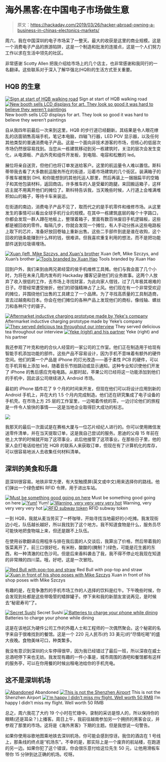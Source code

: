 # 海外黑客:在中国电子市场做生意

> 原文：<https://hackaday.com/2019/03/26/hacker-abroad-owning-a-business-in-chinas-electonics-markets/>

周六，我在中国深圳的电子市场呆了一整天。最大的收获是这里的商业规模。这是一个消费电子产品的旅游陷阱，这是一个制造和批发的连接点，这是一个人们努力工作以求在生活中领先的社区。

非常感谢 Scotty Allen 把我介绍给市场上的几个店主，也非常感谢和我同行的一名翻译。这些联系对于深入了解华强北(HQB)的生活方式至关重要。

## HQB 的生意

 [![Sign at start of HQB walking road](img/a13b4bfc5396a60d070a14c99d54517c.png "00a-Huaqiangbei-sign")](https://hackaday.com/2019/03/26/hacker-abroad-owning-a-business-in-chinas-electonics-markets/00a-huaqiangbei-sign/) Sign at start of HQB walking road [![New booth sells LCD displays for art. They look so good it was hard to believe they weren't paintings](img/b2bd6da360b21b91e70e5ca9ca1da45f.png "16-shenzhen-art-displays")](https://hackaday.com/2019/03/26/hacker-abroad-owning-a-business-in-chinas-electonics-markets/16-shenzhen-art-displays/) New booth sells LCD displays for art. They look so good it was hard to believe they weren’t paintings

自从我四年前最后一次来到这里，HQB 的步行道已经翻新。其结果是令人眼花缭乱的店面销售高端手机，笔记本电脑，四轴飞行器，LED POV 显示器，以及任何其他类型的普通消费电子产品。这是一个面向非技术游客的市场，但核心的低层次市场仍然很容易找到。当您从一栋建筑移动到另一栋建筑时，关注的层次会发生变化，从电源板、产品外壳和组件开发板，到电阻、电容和松散的 led。

展位将亲自送货，但他们也将订单发送给客户。这里的航运量令人难以置信。斯科蒂带我去看了大多数航运服务所在的街道，沿着市场建筑的几个街区。装满箱子的手推车被推到 DHL 和你能想到的其他托运人那里，然后再装上一捆捆扁平的空箱子和其他包装材料，返回商店。许多推车的人是受雇的跑腿，来回搬运箱子，这样店主就不用离开他们的摊位了。斯科特告诉我，当天晚些时候，人行道上会堆满堆积如山的箱子，等待卡车来装运。

在街道的南边，消费电子产品不见了，取而代之的是手机零件和维修市场。从这里发生的事情可以看出全球手机行业的规模。在其中一栋建筑底层的每个十字路口，你都会发现一群人蹲在地板上，整理着箱子，里面有数百块废旧手机逻辑板，这些都是被回收的零件。每隔几步，你就会发现一个摊位，有人手动分拣从这些电路板上取下的芯片，准备好放回卷轴上重新出售。这些二手部件到底是谁在收购，这个回收的链条能赚到什么样的钱，很难讲。但我喜欢重复利用的想法，而不是把功能部件送到垃圾填埋场。

 [![Xuan (left, Mike Szczys, and Xuan's brother](img/aea96cfe47aad2f98f9951260490d9de.png "04-Xuan-and-brother-with-mike")](https://hackaday.com/2019/03/26/hacker-abroad-owning-a-business-in-chinas-electonics-markets/04-xuan-and-brother-with-mike/) Xuan (left, Mike Szczys, and Xuan’s brother [![Tools branded by Xuan Hao](img/df50dbb031fa68c6ecf776d79a1e5f40.png "08-Xuan-Hou-tools")](https://hackaday.com/2019/03/26/hacker-abroad-owning-a-business-in-chinas-electonics-markets/08-xuan-hou-tools/) Tools branded by Xuan Hao

回到户外，我们来到由两兄弟经营的侯手机维修工具摊。他们与我会面了几个小时，为将在未来几周内发布的 Hackaday 播客记录他们的业务故事。这两个人放弃了收入很低的工作，去市场上寻找财富，为此向家人借钱，过了几年极其艰难的日子。尽管经常遭受挫折，他们的顽强精神占了上风。他们现在有一个非常受欢迎的摊位，并围绕他们出售的工具建立了一个品牌。为了寻找高质量的工具制造商，宣去过越南和日本。你会在他们摊位的各种产品上发现他们的商标，像线轴、螺丝刀和各种尺寸的镊子。

 [![Aftermarket inductive charging prototype made by Yeke's company](img/895270836293de35ec6f1c032b7d95f3.png "06-prototype-inductive-charging-addon-for-Xioami-android-phone")](https://hackaday.com/2019/03/26/hacker-abroad-owning-a-business-in-chinas-electonics-markets/06-prototype-inductive-charging-addon-for-xioami-android-phone/) Aftermarket inductive charging prototype made by Yeke’s company [![They served delicious tea throughout our interview](img/802a572364a6afdef69989f02934e324.png "05-afternoon-tea")](https://hackaday.com/2019/03/26/hacker-abroad-owning-a-business-in-chinas-electonics-markets/05-afternoon-tea/) They served delicious tea throughout our interview [![Yeke (right) and his partner](img/b6e19ccc980dd46d3376b42b332f33e3.png "07-yeke-and-his-partner")](https://hackaday.com/2019/03/26/hacker-abroad-owning-a-business-in-chinas-electonics-markets/07-yeke-and-his-partner/) Yeke (right) and his partner

我还参观了叶克和他的合伙人经营的一家公司的工作室。他们正在制造用于给现有智能手机添加功能的部件。这些产品不容易设计，因为手机不意味着有额外的硬件空间。他们的第一个产品是 iPhone 的灯光改造——基于柔性 PCB 的硬件，可以在手机背板上添加 led，随着音乐节拍跳动或显示通知。这种专业知识使他们开发了 iPhone 的售后感应充电电路。从那时起，苹果公司已经将这一功能添加到他们的手机中，因此该公司继续进入 Android 市场。

最初的 iPhone 插件花了 9 个月的时间来开发，但现在他们可以将设计应用到新的 Android 手机上，并在大约 1.5 个月内完成制造。他们还在研究集成了电子设备的手机壳。在市场上方 25 层的工作室里，一边喝着传统的茶，一边讨论他们的旅程是一件令人愉快的事情——这是当地企业取得巨大成功的标志。

![](img/d4d4bb0865dae85a0cf49d2a4fcb0c4e.png)

我那天的最后一次面试是在赛格大厦与一位芯片经纪人进行的。你可以使用微信发送零件清单，并在当天提取订单，这是我自己尝试的服务。恩迪的父母 15 年前在他上大学的时候就开始了这项事业，此后他接管了这项事业。在那些日子里，他的家人会打电话给他们在 HQB 的联系人来获取订单，但现在有了计算机化的库存，可以很容易地派人去收集任何材料清单。

## 深圳的美食和乐趣

逛深圳很容易。地铁非常方便，有大型触摸屏(英文或中文)用来选择你的路线。他们弹出一个绿色塑料 RFID 令牌，用于进出车站。

 [![Must be something good going on here](img/3f3b7f8d357a677dac7b7130fdf191f1.png "01-shenzhen-breakfast-line")](https://hackaday.com/2019/03/26/hacker-abroad-owning-a-business-in-chinas-electonics-markets/01-shenzhen-breakfast-line/) Must be something good going on here [![Yum!](img/6b96f66b01836c3f99670f9e240b6c92.png "02-shenzhen-serving-breakfast")](https://hackaday.com/2019/03/26/hacker-abroad-owning-a-business-in-chinas-electonics-markets/02-shenzhen-serving-breakfast/) Yum! [![Warning, very very very very hot](img/cd86d8d0189a05ac243891bbea45dd93.png "03-shenzhein-spicy-breakfast")](https://hackaday.com/2019/03/26/hacker-abroad-owning-a-business-in-chinas-electonics-markets/03-shenzhein-spicy-breakfast/) Warning, very very very very hot [![RFID subway token](img/4473e9b26e8a05c30bec9080d220dfbd.png "00-shenzhen-subway-token")](https://hackaday.com/2019/03/26/hacker-abroad-owning-a-business-in-chinas-electonics-markets/00-shenzhen-subway-token/) RFID subway token

一到 HQB，我就从麦当劳买了一杯咖啡，开始寻找当地最好的小吃摊。我发现街边小吃，队伍越长越好，所以我找到了这个地方。我不知道食物是什么，服务员尽可能快地把食物端上来，但还是跟不上队伍。

在使用谷歌翻译应用程序与排在我后面的人交谈后，我算出了价格，然后带着我的饭菜离开了。前三口很好吃，有米粉，酸酸的(腌制？)绿色，可能是花生酱的东西，和一种清澈的红色沙司。但是后来香料袭击了我，我不得不停止吃我现在知道的非常辣的四川菜。哦，好吧，这是一次冒险。

 [![Red Bull with pop-top and straw](img/fc949b2eb15563a566a1bac72d6c1030.png "14-redbull-in-huaqingbei-markets")](https://hackaday.com/2019/03/26/hacker-abroad-owning-a-business-in-chinas-electonics-markets/14-redbull-in-huaqingbei-markets/) Red Bull with pop-top and straw [![Xuan in front of his shop poses with Mike Szczys](img/8b3a8d677bd61621c75a64f4bf84a3b1.png "09-saying-goodbye-to-xuan-at-his-booth")](https://hackaday.com/2019/03/26/hacker-abroad-owning-a-business-in-chinas-electonics-markets/09-saying-goodbye-to-xuan-at-his-booth/) Xuan in front of his shop poses with Mike Szczys

有趣的是，在竞争激烈的手机市场工作的人选择的饮料是红牛。下午晚些时候，你会发现到处都是这些带吸管的矮胖罐子。停下来和我的新朋友宣说再见，是时候去“秘密寿司”了。

 [![Secret Sushi](img/95c7a097bdb4f6bbbcf7f9aa70eb0a53.png "18-sehnzhen-secret-sushi")](https://hackaday.com/2019/03/26/hacker-abroad-owning-a-business-in-chinas-electonics-markets/18-sehnzhen-secret-sushi/) Secret Sushi [![Batteries to charge your phone while dining](img/ef061cfcb9c6253d88f0c5516d975020.png "10-cellphone-backup-batteries-at-restaurants")](https://hackaday.com/2019/03/26/hacker-abroad-owning-a-business-in-chinas-electonics-markets/10-cellphone-backup-batteries-at-restaurants/) Batteries to charge your phone while dining

这是在该地区为硬件公司工作的外籍人士和工程师的一次偶然聚会。这个秘密的名字来自于很难找到的餐馆。这是一个 220 元人民币(约 33 美元)的“尽情吃喝”的盛大夜晚。食物美味可口，种类繁多。

我没有意识到深圳的火车停得很早，因为我已经错过了最后一班，所以深夜在威士忌酒吧停下来也无妨。我发现有趣的一件小事是，城市周围的酒吧和餐馆都有这样的服务亭，可以在你用餐的时候出租电池给你的手机充电。

## 这不是深圳机场

 [![Abandoned](img/2beb437a69965c2ddfecb7ef6dbb2cff.png "11-looks-like-an-airport")](https://hackaday.com/2019/03/26/hacker-abroad-owning-a-business-in-chinas-electonics-markets/11-looks-like-an-airport/) Abandoned [![This is not the Shenzhen Airport](img/6a8d371bb897db7740eb661b85d138ee.png "12-not-the-airport")](https://hackaday.com/2019/03/26/hacker-abroad-owning-a-business-in-chinas-electonics-markets/12-not-the-airport/) This is not the Shenzhen Airport [![I'm happy I didn't miss my flight. Well worth 50 RMB](img/f4458223eee087f9679fc1ad2986ce74.png "13-scooter-around-airport")](https://hackaday.com/2019/03/26/hacker-abroad-owning-a-business-in-chinas-electonics-markets/13-scooter-around-airport/) I’m happy I didn’t miss my flight. Well worth 50 RMB

总之，周六我花了大约 19 个小时在忙碌中。录制的采访是惊人的，所以保持你的眼睛(还是耳朵？)上播客。周日上午，我前往越南参加另一个拥挤的黑客会议，并参观了那里的市场。这将是《海外黑客》下期的主题。但是我想说一句警告。

如果你使用谷歌地图乘地铁去深圳机场，你可能会感到惊讶。我住的酒店在 1 号线上，那条线的终点是“机场东”。不幸的是，那实际上是一个废弃的航站楼，在跑道的另一边。如果你犯了这个错误，你会很乐意付给这位先生 50 元，让他用滑板车带你 15 分钟到达正确的机场。哎呀。
